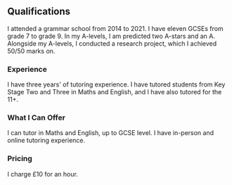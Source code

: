 ## Qualifications

I attended a grammar school from 2014 to 2021. I have eleven GCSEs from grade 7 to grade 9. In my A-levels, I am predicted two A-stars and an A. Alongside my A-levels, I conducted a research project, which I achieved 50/50 marks on. 

### Experience

I have three years' of tutoring experience. I have tutored students from Key Stage Two and Three in Maths and English, and I have also tutored for the 11+. 

### What I Can Offer

I can tutor in Maths and English, up to GCSE level. I have in-person and online tutoring experience. 

### Pricing

I charge £10 for an hour.
